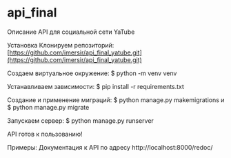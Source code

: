 # api_final
Описание
API для социальной сети YaTube

Установка
Клонируем репозиторий:
[https://github.com/imersir/api_final_yatube.git](https://github.com/imersir/api_final_yatube.git)

Создаем виртуальное окружение:
$ python -m venv venv

Устанавливаем зависимости:
$ pip install -r requirements.txt

Создание и применение миграций:
$ python manage.py makemigrations и $ python manage.py migrate

Запускаем сервер:
$ python manage.py runserver

API готов к пользованию!

Примеры:
Документация к API по адресу http://localhost:8000/redoc/
